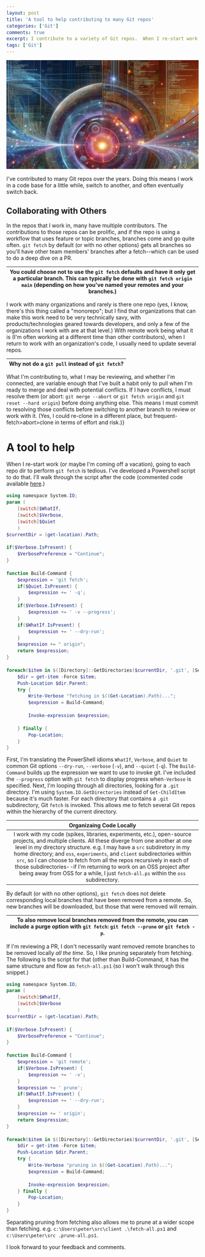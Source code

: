 ```yaml
---
layout: post
title: 'A tool to help contributing to many Git repos'
categories: ['Git']
comments: true
excerpt: I contribute to a variety of Git repos.  When I re-start work (or maybe I'm coming off a vacation), going to each repo dir to perform git fetch is tedious. I've developed a Powershell script to do that.
tags: ['Git']
---
```

![Source code from many sources](../assets/contributing-to-many-git-repos.jpg)

I've contributed to many Git repos over the years. Doing this means I work in a code base for a little while, switch to another, and often eventually switch back.

## Collaborating with Others

In the repos that I work in, many have multiple contributors. The contributions to those repos can be prolific, and if the repo is using a workflow that uses feature or topic branches, branches come and go quite often. `git fetch` by default (or with no other options) gets all branches so you'll have other team members' branches after a fetch--which can be used to do a deep dive on a PR.

|You could choose not to use the `git fetch` defaults and have it only get a particular branch. This can typically be done with `git fetch origin main` (depending on how you've named your remotes and your branches.) | 
|-|

I work with many organizations and rarely is there one repo (yes, I know, there's this thing called a "monorepo"; but I find that organizations that can make this work need to be very technically savy, with products/technologies geared towards developers, and only a few of the organizations I work with are at that level.) With remote work being what it is (I'm often working at a different time than other contributors), when I return to work with an organization's code, I usually need to update several repos.

|Why not do a `git pull` instead of `git fetch`?|
|:-:|
What I'm contributing to, what I may be reviewing, and whether I'm connected, are variable enough that I've built a habit only to pull when I'm ready to merge and deal with potential conflicts. If I have conflicts, I must resolve them (or abort: `git merge --abort` or `git fetch origin` and `git reset --hard origin`) before doing anything else. This means I must commit to resolving those conflicts before switching to another branch to review or work with it. (Yes, I could re-clone in a different place, but frequent-fetch>abort>clone in terms of effort and risk.)}

# A tool to help

When I re-start work (or maybe I'm coming off a vacation), going to each repo dir to perform `git fetch` is tedious. I've developed a Powershell script to do that. I'll walk through the script after the code (commented code available [here](https://github.com/peteraritchie/pri.powershell/blob/main/git/fetch-all.ps1).)

```powershell
using namespace System.IO;
param (
    [switch]$WhatIf,
    [switch]$Verbose,
    [switch]$Quiet
    )
$currentDir = (get-location).Path;

if($Verbose.IsPresent) {
    $VerbosePreference = "Continue";
}

function Build-Command {
    $expression = 'git fetch';
    if($Quiet.IsPresent) {
        $expression += ' -q';
    }
    if($Verbose.IsPresent) {
        $expression += ' -v --progress';
    }
    if($WhatIf.IsPresent) {
        $expression += ' --dry-run';
    }
    $expression += " origin";
    return $expression;
}

foreach($item in $([Directory]::GetDirectories($currentDir, '.git', [SearchOption]::AllDirectories);)) {
    $dir = get-item -Force $item;
    Push-Location $dir.Parent;
    try {
        Write-Verbose "fetching in $((Get-Location).Path)...";
        $expression = Build-Command;

        Invoke-expression $expression;

    } finally {
        Pop-Location;
    }
}
```

First, I'm translating the PowerShell idioms `WhatIf`, `Verbose`, and `Quiet` to common Git options `--dry-run`, `--verbose` (`-v`), and `--quiet` (`-q`). The `Build-Command` builds up the expression we want to use to invoke git. I've included the `--progress` option with `git fetch` to display progress when`-Verbose` is specified. Next, I'm looping through all directories, looking for a `.git` directory. I'm using `System.IO.GetDirectories` instead of `Get-ChildItem` because it's much faster. For each directory that contains a `.git` subdirectory, Git `fetch` is invoked. This allows me to fetch several Git repos within the hierarchy of the current directory.

|Organizaing Code Locally|
|:-:|
|I work with my code (spikes, libraries, experiments, etc.), open-source projects, and multiple clients. All these diverge from one another at one level in my directory structure. e.g. I may have a `src` subdiretory in my home directory; and `oss`, `experiments`, and `client` subdirectories within `src`, so I can choose to fetch from all the repos recursively in each of those subdirectories--if I'm returning to work on an OSS project after being away from OSS for a while, I just `fetch-all.ps` within the `oss` subdirectory.|

By default (or with no other options), `git fetch` does not delete corresponding local branches that have been removed from a remote. So, new branches will be downloaded, but those that were removed will remain.

|To also remove local branches removed from the remote, you can include a purge option with `git fetch`: `git fetch --prune` or `git fetch -p`.|
|-|

If I'm reviewing a PR, I don't necessarily want removed remote branches to be removed locally _all the time_. So, I like pruning separately from fetching. The following is the script for that (other than Build-Command, it has the same structure and flow as `fetch-all.ps1` (so I won't walk through this snippet.)

```PowerShell
using namespace System.IO;
param (
    [switch]$WhatIf,
    [switch]$Verbose
    )
$currentDir = (get-location).Path;

if($Verbose.IsPresent) {
    $VerbosePreference = "Continue";
}

function Build-Command {
    $expression = 'git remote';
    if($Verbose.IsPresent) {
        $expression += ' -v';
    }
    $expression += ' prune';
    if($WhatIf.IsPresent) {
        $expression += ' --dry-run';
    }
    $expression += ' origin';
    return $expression;
}

foreach($item in $([Directory]::GetDirectories($currentDir, '.git', [SearchOption]::AllDirectories);)) {
    $dir = get-item -Force $item;
    Push-Location $dir.Parent;
    try {
        Write-Verbose "pruning in $((Get-Location).Path)...";
        $expression = Build-Command;

        Invoke-expression $expression;
    } finally {
        Pop-Location;
    }
}
```

Separating pruning from fetching also allows me to prune at a wider scope than fetching. e.g. `c:\Users\peter\src\client .\fetch-all.ps1` and `c:\Users\peter\src .prune-all.ps1`. 

I look forward to your feedback and comments.
